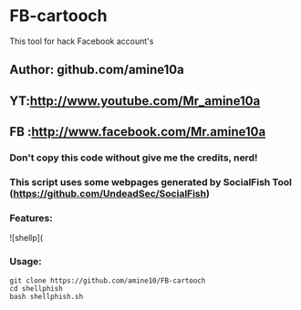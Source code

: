 # FB-cartooch
This tool for hack Facebook account's 

## Author: github.com/amine10a
## YT:http://www.youtube.com/Mr_amine10a
## FB :http://www.facebook.com/Mr.amine10a
### Don't copy this code without give me the credits, nerd!
### This script uses some webpages generated by SocialFish Tool (https://github.com/UndeadSec/SocialFish)



### Features:






![shellp](

### Usage:
```
git clone https://github.com/amine10/FB-cartooch
cd shellphish
bash shellphish.sh
```

